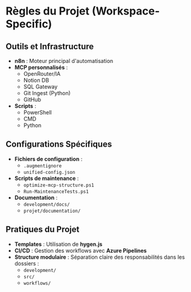 # Règles du Projet (Workspace-Specific)

## Outils et Infrastructure
- **n8n** : Moteur principal d'automatisation
- **MCP personnalisés** :
  - OpenRouter/IA
  - Notion DB
  - SQL Gateway
  - Git Ingest (Python)
  - GitHub
- **Scripts** :
  - PowerShell
  - CMD
  - Python

## Configurations Spécifiques
- **Fichiers de configuration** :
  - `.augmentignore`
  - `unified-config.json`
- **Scripts de maintenance** :
  - `optimize-mcp-structure.ps1`
  - `Run-MaintenanceTests.ps1`
- **Documentation** :
  - `development/docs/`
  - `projet/documentation/`

## Pratiques du Projet
- **Templates** : Utilisation de **hygen.js**
- **CI/CD** : Gestion des workflows avec **Azure Pipelines**
- **Structure modulaire** : Séparation claire des responsabilités dans les dossiers :
  - `development/`
  - `src/`
  - `workflows/`
